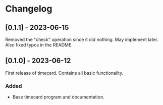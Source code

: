 # Changelog

## [0.1.1] - 2023-06-15
Removed the "check" operation since it did nothing. May implement later.
Also fixed typos in the README.

## [0.1.0] - 2023-06-12
First release of timecard. Contains all basic functionality.

### Added
- Base timecard program and documentation.
